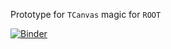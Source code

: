 Prototype for `TCanvas` magic for `ROOT`

[![Binder](https://mybinder.org/badge_logo.svg)](https://mybinder.org/v2/gh/olantwin/tcanvasmagic/master?filepath=demo.ipynb)
